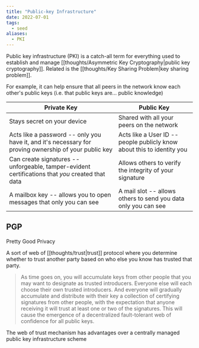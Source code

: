 ```yaml
---
title: "Public-key Infrastructure"
date: 2022-07-01
tags:
  - seed
aliases:
  - PKI
---
```


Public key infrastructure (PKI) is a catch-all term for everything used to establish and manage [[thoughts/Asymmetric Key Cryptography|public key cryptography]]. Related is the [[thoughts/Key Sharing Problem|key sharing problem]].

For example, it can help ensure that all peers in the network know each other's public keys (i.e. that public keys are... public knowledge)

| Private Key                                                                                           | Public Key                                                             |
| ----------------------------------------------------------------------------------------------------- | ---------------------------------------------------------------------- |
| Stays secret on your device                                                                           | Shared with all your peers on the network                              |
| Acts like a password -- only you have it, and it's necessary for proving ownership of your public key | Acts like a User ID -- people publicly know about this to identity you |
| Can create signatures -- unforgeable, tamper-evident certifications that _you_ created that data      | Allows others to verify the integrity of your signature                |
| A mailbox key -- allows you to open messages that only you can see                                    | A mail slot -- allows others to send you data only you can see         |

## PGP

Pretty Good Privacy

A sort of web of [[thoughts/trust|trust]] protocol where you determine whether to trust another party based on who else you know has trusted that party.

> As time goes on, you will accumulate keys from other people that you may want to designate as trusted introducers. Everyone else will each choose their own trusted introducers. And everyone will gradually accumulate and distribute with their key a collection of certifying signatures from other people, with the expectation that anyone receiving it will trust at least one or two of the signatures. This will cause the emergence of a decentralized fault-tolerant web of confidence for all public keys.

The web of trust mechanism has advantages over a centrally managed public key infrastructure scheme
